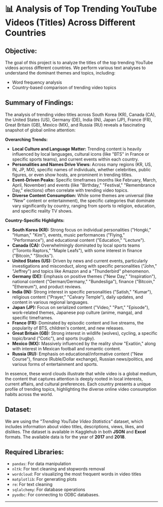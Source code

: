 # 📊 Analysis of Top Trending YouTube Videos (Titles) Across Different Countries

## **Objective:**
The goal of this project is to analyze the titles of the top trending YouTube videos across different countries. We perform various text analyses to understand the dominant themes and topics, including:
- Word frequency analysis
- Country-based comparison of trending video topics

## **Summary of Findings:**

The analysis of trending video titles across South Korea (KR), Canada (CA), the United States (US), Germany (DE), India (IN), Japan (JP), France (FR), Great Britain (GB), Mexico (MX), and Russia (RU) reveals a fascinating snapshot of global online attention:

**Overarching Trends:**

* **Local Culture and Language Matter:** Trending content is heavily influenced by local languages, cultural icons (like "BTS" in France or specific sports teams), and current events within each country.
* **Personalities and Names Drive Views:** Across many regions (KR, US, IN, JP, MX), specific names of individuals, whether celebrities, public figures, or even show hosts, are prominent in trending titles.
* **Event-Driven Peaks:** Specific timeframes (months like February, March, April, November) and events (like "Birthday," "Festival," "Remembrance Day," elections) often correlate with trending video topics.
* **Diverse Content Consumption:** While some themes are universal (like "New" content or entertainment), the specific categories that dominate vary significantly by country, ranging from sports to religion, education, and specific reality TV shows.

**Country-Specific Highlights:**

* **South Korea (KR):** Strong focus on individual personalities ("Hongki," "Human," "Kim"), events, music performances ("Flying," "Performance"), and educational content ("Education," "Lecture").
* **Canada (CA):** Overwhelmingly dominated by local sports teams ("Toronto Raptors," "Maple Leafs"), with some interest in finance ("Bitcoin," "Stocks").
* **United States (US):** Driven by news and current events, particularly investigations and misconduct, along with specific personalities ("John," "Jeffrey") and topics like Amazon and a "Thunderbird" phenomenon.
* **Germany (DE):** Emphasis on positive themes ("New Day," "Inspiration"), national content ("German/Germany," "Bundesliga"), finance ("Bitcoin," "Ethereum"), and product reviews.
* **India (IN):** Strong interest in specific personalities ("Satish," "Kumar"), religious content ("Prayer," "Calvary Temple"), daily updates, and content in various regional languages.
* **Japan (JP):** Focus on serialized content ("Video," "Part," "Episode"), work-related themes, Japanese pop culture (anime, manga), and specific timeframes.
* **France (FR):** Dominated by episodic content and live streams, the popularity of BTS, children's content, and new releases.
* **Great Britain (GB):** Strong interest in wildlife (wolves), cycling, a specific topic/brand ("Cotic"), and sports (rugby).
* **Mexico (MX):** Massively influenced by the reality show "Exatlón," along with interest in Mexican football and romantic content.
* **Russia (RU):** Emphasis on educational/informative content ("New Course"), finance (Ruble/Dollar exchange), Russian news/politics, and various forms of entertainment and sports.

In essence, these word clouds illustrate that while video is a global medium, the content that captures attention is deeply rooted in local interests, current affairs, and cultural preferences. Each country presents a unique profile of trending topics, highlighting the diverse online video consumption habits across the world.

## **Dataset:**
We are using the *"Trending YouTube Video Statistics"* dataset, which includes information about video titles, descriptions, views, likes, and dislikes. The dataset is available in Kagglehub in both **JSON** and **Excel** formats. The available data is for the year of **2017** and **2018**.

## **Required Libraries:**
- `pandas`: For data manipulation
- `nltk`: For text cleaning and stopwords removal
- `wordcloud`: For visualizing the most frequent words in video titles
- `matplotlib`: For generating plots
- `re`: For text cleaning
- `sqlalchemy`: For database operations
- `pyodbc`: For connecting to ODBC databases.

---
